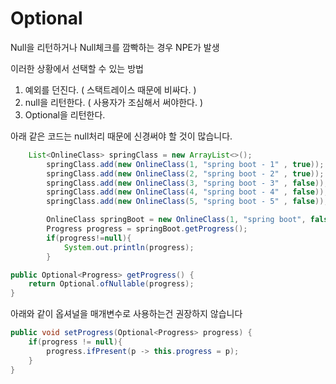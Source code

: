 # Optional

Null을 리턴하거나 Null체크를 깜빡하는 경우 NPE가 발생

이러한 상황에서 선택할 수 있는 방법
1. 예외를 던진다. ( 스택트레이스 때문에 비싸다. )
2. null을 리턴한다. ( 사용자가 조심해서 써야한다. )
3. Optional을 리턴한다.

아래 같은 코드는 null처리 때문에 신경써야 할 것이 많습니다.
```java
    List<OnlineClass> springClass = new ArrayList<>();
        springClass.add(new OnlineClass(1, "spring boot - 1" , true));
        springClass.add(new OnlineClass(2, "spring boot - 2" , true));
        springClass.add(new OnlineClass(3, "spring boot - 3" , false));
        springClass.add(new OnlineClass(4, "spring boot - 4" , false));
        springClass.add(new OnlineClass(5, "spring boot - 5" , false));

        OnlineClass springBoot = new OnlineClass(1, "spring boot", false);
        Progress progress = springBoot.getProgress();
        if(progress!=null){
            System.out.println(progress);
        }
```

```java
public Optional<Progress> getProgress() {
    return Optional.ofNullable(progress);
}
```


아래와 같이 옵셔널을 매개변수로 사용하는건 권장하지 않습니다
```java
public void setProgress(Optional<Progress> progress) {
    if(progress != null){
        progress.ifPresent(p -> this.progress = p);
    }
}
```


